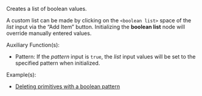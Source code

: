 Creates a list of boolean values.

A custom list can be made by clicking on the `<boolean list>` space of the _list_ input via the “Add Item” button. Initializing the **boolean list** node will override manually entered values.

Auxiliary Function(s):



* Pattern: If the _pattern_ input is `true`, the _list_ input values will be set to the specified pattern when initialized.

Example(s):



* [Deleting primitives with a boolean pattern](https://creator.trimble.com/?viewLayout=verticalSplit&assetURI=whp:d81bdd83-7204-4718-898b-645127deac74&version=latest)